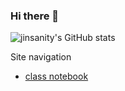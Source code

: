 ### Hi there 👋

![jinsanity's GitHub stats](https://github-readme-stats.vercel.app/api?username=jinsanity07git)

Site navigation
* [class notebook](https://jinsanity07git.github.io/UWMnotebook/)
  
<!--
**jinsanity07git/jinsanity07git** is a ✨ _special_ ✨ repository because its `README.md` (this file) appears on your GitHub profile.

Here are some ideas to get you started:

- 🔭 I’m currently working on ...
- 🌱 I’m currently learning ...
- 👯 I’m looking to collaborate on ...
- 🤔 I’m looking for help with ...
- 💬 Ask me about ...
- 📫 How to reach me: ...
- 😄 Pronouns: ...
- ⚡ Fun fact: ...
-->
